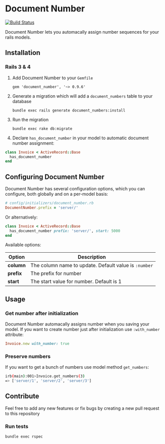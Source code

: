 # Document Number

[![Build Status](http://ci.7pikes.com/api/badge/github.com/7Pikes/document_number/status.svg?branch=master)](http://ci.7pikes.com/github.com/7Pikes/document_number)

Document Number lets you automacally assign number sequences for your rails models.

## Installation

### Rails 3 & 4

1. Add Document Number to your `Gemfile`

    `gem 'document_number', '~> 0.9.6'`

2. Generate a migration which will add a `document_numbers` table to your database

    `bundle exec rails generate document_numbers:install`

3. Run the migration

    `bundle exec rake db:migrate`

4. Declare `has_document_number` in your model to automatic document number assignment:

```ruby
class Invoice < ActiveRecord::Base
  has_document_number
end
```

## Configuring Document Number

Document Number has several configuration options, which you can configure, both globally and on a per-model basis:

```ruby
# config/initializers/document_number.rb
DocumentNumber.prefix = 'server/'
```

Or alternatively:

```ruby
class Invoice < ActiveRecord::Base
  has_document_number prefix: 'server/', start: 5000
end
```

Available options:

| Option | Description |
|--------|-------------|
| **column** | The column name to update. Default value is `:number` |
| **prefix** | The prefix for number |
| **start**  | The start value for number. Default is 1 |

## Usage

### Get number after initialization

Document Number automacally assigns number when you saving your model. If you want to create number just after initialization use `:with_number` attribute:

```ruby
Invoice.new with_number: true
```

### Preserve numbers

If you want to get a bunch of numbers use model method `get_numbers`:

```sh
irb(main):001>Invoice.get_numbers(3)
=> ['server/1', 'server/2', 'server/3']
```

## Contribute

Feel free to add any new features or fix bugs by creating a new pull request to this repository

### Run tests

```sh
bundle exec rspec
```
